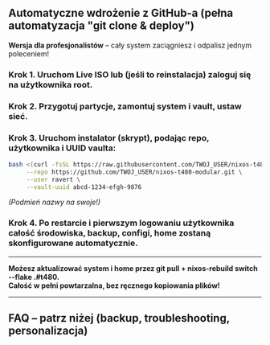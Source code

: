 ## Automatyczne wdrożenie z GitHub-a (pełna automatyzacja "git clone & deploy")

**Wersja dla profesjonalistów** – cały system zaciągniesz i odpalisz jednym poleceniem!

### Krok 1. Uruchom Live ISO lub (jeśli to reinstalacja) zaloguj się na użytkownika root.

### Krok 2. Przygotuj partycje, zamontuj system i vault, ustaw sieć.

### Krok 3. Uruchom instalator (skrypt), podając repo, użytkownika i UUID vaulta:
```sh
bash <(curl -fsSL https://raw.githubusercontent.com/TWOJ_USER/nixos-t480-modular/main/install.sh) \
     --repo https://github.com/TWOJ_USER/nixos-t480-modular.git \
     --user ravert \
     --vault-uuid abcd-1234-efgh-9876
```
*(Podmień nazwy na swoje!)*

### Krok 4. Po restarcie i pierwszym logowaniu użytkownika całość środowiska, backup, configi, home zostaną skonfigurowane automatycznie.

---

**Możesz aktualizować system i home przez git pull + nixos-rebuild switch --flake .#t480.  
Całość w pełni powtarzalna, bez ręcznego kopiowania plików!**

---

## FAQ – patrz niżej (backup, troubleshooting, personalizacja)